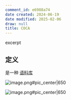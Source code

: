 ```yaml
---
comment_id: e6988a74
date created: 2024-06-19
date modified: 2025-02-06
draw: null
title: COCA
---
```

excerpt

<!-- more -->

## 定义

是一种 [语料库](语料库.md)

![image.png#pic_center|650](https://imagehosting4picgo.oss-cn-beijing.aliyuncs.com/imagehosting/fix-dir%2Fpicgo%2Fpicgo-clipboard-images%2F2024%2F06%2F19%2F15-03-50-a976d5e497fb79ab05d6c9a2429b23c7-20240619150349-6299a2.png)

![image.png#pic_center|650](https://imagehosting4picgo.oss-cn-beijing.aliyuncs.com/imagehosting/fix-dir%2Fpicgo%2Fpicgo-clipboard-images%2F2024%2F06%2F19%2F15-02-36-8de516a5a311463103e182513e9f02ef-20240619150235-8aa6a6.png)
